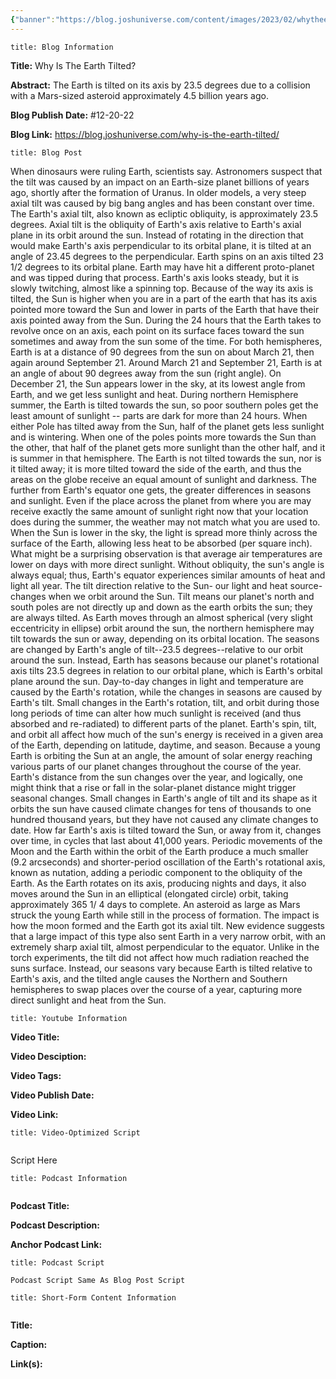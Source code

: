 ```yaml
---
{"banner":"https://blog.joshuniverse.com/content/images/2023/02/whytheearthistilted--1-.png","banner_x":0.5,"dg-publish":true,"permalink":"/blog/why-is-the-earth-tilted/","dgPassFrontmatter":true,"noteIcon":"","created":"","updated":""}
---
```


```ad-info
title: Blog Information
```

**Title:** Why Is The Earth Tilted?

**Abstract:** The Earth is tilted on its axis by 23.5 degrees due to a collision with a Mars-sized asteroid approximately 4.5 billion years ago. 

**Blog Publish Date:** #12-20-22

**Blog Link:** https://blog.joshuniverse.com/why-is-the-earth-tilted/

```ad-abstract
title: Blog Post
```

When dinosaurs were ruling Earth, scientists say. Astronomers suspect that the tilt was caused by an impact on an Earth-size planet billions of years ago, shortly after the formation of Uranus.
In older models, a very steep axial tilt was caused by big bang angles and has been constant over time. The Earth's axial tilt, also known as ecliptic obliquity, is approximately 23.5 degrees.
Axial tilt is the obliquity of Earth's axis relative to Earth's axial plane in its orbit around the sun. Instead of rotating in the direction that would make Earth's axis perpendicular to its orbital plane, it is tilted at an angle of 23.45 degrees to the perpendicular.
Earth spins on an axis tilted 23 1/2 degrees to its orbital plane. Earth may have hit a different proto-planet and was tipped during that process. Earth's axis looks steady, but it is slowly twitching, almost like a spinning top.
Because of the way its axis is tilted, the Sun is higher when you are in a part of the earth that has its axis pointed more toward the Sun and lower in parts of the Earth that have their axis pointed away from the Sun.
During the 24 hours that the Earth takes to revolve once on an axis, each point on its surface faces toward the sun sometimes and away from the sun some of the time. For both hemispheres, Earth is at a distance of 90 degrees from the sun on about March 21, then again around September 21. Around March 21 and September 21, Earth is at an angle of about 90 degrees away from the sun (right angle).
On December 21, the Sun appears lower in the sky, at its lowest angle from Earth, and we get less sunlight and heat. During northern Hemisphere summer, the Earth is tilted towards the sun, so poor southern poles get the least amount of sunlight -- parts are dark for more than 24 hours.
When either Pole has tilted away from the Sun, half of the planet gets less sunlight and is wintering. When one of the poles points more towards the Sun than the other, that half of the planet gets more sunlight than the other half, and it is summer in that hemisphere.
The Earth is not tilted towards the sun, nor is it tilted away; it is more tilted toward the side of the earth, and thus the areas on the globe receive an equal amount of sunlight and darkness. The further from Earth's equator one gets, the greater differences in seasons and sunlight. Even if the place across the planet from where you are may receive exactly the same amount of sunlight right now that your location does during the summer, the weather may not match what you are used to.
When the Sun is lower in the sky, the light is spread more thinly across the surface of the Earth, allowing less heat to be absorbed (per square inch). What might be a surprising observation is that average air temperatures are lower on days with more direct sunlight.
Without obliquity, the sun's angle is always equal; thus, Earth's equator experiences similar amounts of heat and light all year. The tilt direction relative to the Sun- our light and heat source- changes when we orbit around the Sun. Tilt means our planet's north and south poles are not directly up and down as the earth orbits the sun; they are always tilted.
As Earth moves through an almost spherical (very slight eccentricity in ellipse) orbit around the sun, the northern hemisphere may tilt towards the sun or away, depending on its orbital location. The seasons are changed by Earth's angle of tilt--23.5 degrees--relative to our orbit around the sun. Instead, Earth has seasons because our planet's rotational axis tilts 23.5 degrees in relation to our orbital plane, which is Earth's orbital plane around the sun.
Day-to-day changes in light and temperature are caused by the Earth's rotation, while the changes in seasons are caused by Earth's tilt. Small changes in the Earth's rotation, tilt, and orbit during those long periods of time can alter how much sunlight is received (and thus absorbed and re-radiated) to different parts of the planet. Earth's spin, tilt, and orbit all affect how much of the sun's energy is received in a given area of the Earth, depending on latitude, daytime, and season.
Because a young Earth is orbiting the Sun at an angle, the amount of solar energy reaching various parts of our planet changes throughout the course of the year. Earth's distance from the sun changes over the year, and logically, one might think that a rise or fall in the solar-planet distance might trigger seasonal changes.
Small changes in Earth's angle of tilt and its shape as it orbits the sun have caused climate changes for tens of thousands to one hundred thousand years, but they have not caused any climate changes to date. How far Earth's axis is tilted toward the Sun, or away from it, changes over time, in cycles that last about 41,000 years. Periodic movements of the Moon and the Earth within the orbit of the Earth produce a much smaller (9.2 arcseconds) and shorter-period oscillation of the Earth's rotational axis, known as nutation, adding a periodic component to the obliquity of the Earth.
As the Earth rotates on its axis, producing nights and days, it also moves around the Sun in an elliptical (elongated circle) orbit, taking approximately 365 1/ 4 days to complete.
An asteroid as large as Mars struck the young Earth while still in the process of formation. The impact is how the moon formed and the Earth got its axial tilt. New evidence suggests that a large impact of this type also sent Earth in a very narrow orbit, with an extremely sharp axial tilt, almost perpendicular to the equator.
Unlike in the torch experiments, the tilt did not affect how much radiation reached the suns surface. Instead, our seasons vary because Earth is tilted relative to Earth's axis, and the tilted angle causes the Northern and Southern hemispheres to swap places over the course of a year, capturing more direct sunlight and heat from the Sun.

```ad-info
title: Youtube Information
```

**Video Title:**

**Video Desciption:**

**Video Tags:**

**Video Publish Date:**

**Video Link:**

```ad-abstract
title: Video-Optimized Script


```

Script Here

```ad-info
title: Podcast Information


```

**Podcast Title:**

**Podcast Description:**

**Anchor Podcast Link:**

```ad-info
title: Podcast Script

Podcast Script Same As Blog Post Script

```


```ad-info
title: Short-Form Content Information


```

**Title:**

**Caption:**

**Link(s):**

